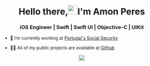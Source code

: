 <h1 align="center">Hello there,<img src="https://raw.githubusercontent.com/kaueMarques/kaueMarques/master/hi.gif" width="30px">I'm Amon Peres</h1>
<h3 align="center">iOS Engineer | Swift | Swift UI | Objective-C | UIKit</h3>

- 🔭 I’m currently working at [Portugal`s Social Security]([https://www.seg-social.pt/ii-ip-instituto-de-informatica-ip])

- 👨‍💻 All of my public projects are available at [Github](https://github.com/amonrperes)

<p align="center">
<a href="https://www.linkedin.com/in/amon-peres-5aa3b61b3/" target="blank"><img align="center" src="https://cdn.jsdelivr.net/npm/simple-icons@3.0.1/icons/linkedin.svg" alt="amon-peres-5aa3b61b3" height="20" width="20" color="blue"/></a>
</p>
